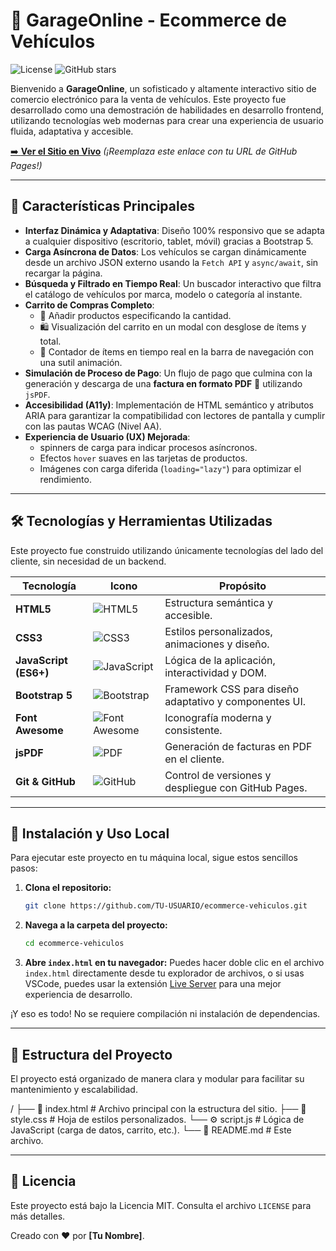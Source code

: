 # 🚗 GarageOnline - Ecommerce de Vehículos

![License](https://img.shields.io/badge/license-MIT-blue.svg) ![GitHub stars](https://img.shields.io/github/stars/TU-USUARIO/ecommerce-vehiculos?style=social)

Bienvenido a **GarageOnline**, un sofisticado y altamente interactivo sitio de comercio electrónico para la venta de vehículos. Este proyecto fue desarrollado como una demostración de habilidades en desarrollo frontend, utilizando tecnologías web modernas para crear una experiencia de usuario fluida, adaptativa y accesible.

[➡️ **Ver el Sitio en Vivo**](https://juancitopena.github.io/ecommerce_vehiculos/)  *(¡Reemplaza este enlace con tu URL de GitHub Pages!)*

---

## 🌟 Características Principales

-   **Interfaz Dinámica y Adaptativa**: Diseño 100% responsivo que se adapta a cualquier dispositivo (escritorio, tablet, móvil) gracias a Bootstrap 5.
-   **Carga Asíncrona de Datos**: Los vehículos se cargan dinámicamente desde un archivo JSON externo usando la `Fetch API` y `async/await`, sin recargar la página.
-   **Búsqueda y Filtrado en Tiempo Real**: Un buscador interactivo que filtra el catálogo de vehículos por marca, modelo o categoría al instante.
-   **Carrito de Compras Completo**:
    -   🛒 Añadir productos especificando la cantidad.
    -   🛍️ Visualización del carrito en un modal con desglose de ítems y total.
    -   🔢 Contador de ítems en tiempo real en la barra de navegación con una sutil animación.
-   **Simulación de Proceso de Pago**: Un flujo de pago que culmina con la generación y descarga de una **factura en formato PDF** 📄 utilizando `jsPDF`.
-   **Accesibilidad (A11y)**: Implementación de HTML semántico y atributos ARIA para garantizar la compatibilidad con lectores de pantalla y cumplir con las pautas WCAG (Nivel AA).
-   **Experiencia de Usuario (UX) Mejorada**:
    -    spinners de carga para indicar procesos asíncronos.
    -   Efectos `hover` suaves en las tarjetas de productos.
    -   Imágenes con carga diferida (`loading="lazy"`) para optimizar el rendimiento.

---

## 🛠️ Tecnologías y Herramientas Utilizadas

Este proyecto fue construido utilizando únicamente tecnologías del lado del cliente, sin necesidad de un backend.

| Tecnología           | Icono                                                                    | Propósito                                      |
| -------------------- | ------------------------------------------------------------------------ | ---------------------------------------------- |
| **HTML5**            | ![HTML5](https://img.shields.io/badge/html5-%23E34F26.svg?style=for-the-badge&logo=html5&logoColor=white) | Estructura semántica y accesible.              |
| **CSS3**             | ![CSS3](https://img.shields.io/badge/css3-%231572B6.svg?style=for-the-badge&logo=css3&logoColor=white) | Estilos personalizados, animaciones y diseño.  |
| **JavaScript (ES6+)**| ![JavaScript](https://img.shields.io/badge/javascript-%23323330.svg?style=for-the-badge&logo=javascript&logoColor=%23F7DF1E) | Lógica de la aplicación, interactividad y DOM. |
| **Bootstrap 5**      | ![Bootstrap](https://img.shields.io/badge/bootstrap-%238511FA.svg?style=for-the-badge&logo=bootstrap&logoColor=white) | Framework CSS para diseño adaptativo y componentes UI. |
| **Font Awesome**     | ![Font Awesome](https://img.shields.io/badge/Font%20Awesome-528DD7?style=for-the-badge&logo=fontawesome&logoColor=white) | Iconografía moderna y consistente.             |
| **jsPDF**            | ![PDF](https://img.shields.io/badge/jsPDF-library-red?style=for-the-badge) | Generación de facturas en PDF en el cliente.   |
| **Git & GitHub**     | ![GitHub](https://img.shields.io/badge/github-%23121011.svg?style=for-the-badge&logo=github&logoColor=white) | Control de versiones y despliegue con GitHub Pages. |

---

## 🚀 Instalación y Uso Local

Para ejecutar este proyecto en tu máquina local, sigue estos sencillos pasos:

1.  **Clona el repositorio:**
    ```bash
    git clone https://github.com/TU-USUARIO/ecommerce-vehiculos.git
    ```

2.  **Navega a la carpeta del proyecto:**
    ```bash
    cd ecommerce-vehiculos
    ```

3.  **Abre `index.html` en tu navegador:**
    Puedes hacer doble clic en el archivo `index.html` directamente desde tu explorador de archivos, o si usas VSCode, puedes usar la extensión [Live Server](https://marketplace.visualstudio.com/items?itemName=ritwickdey.LiveServer) para una mejor experiencia de desarrollo.

¡Y eso es todo! No se requiere compilación ni instalación de dependencias.

---

## 📂 Estructura del Proyecto

El proyecto está organizado de manera clara y modular para facilitar su mantenimiento y escalabilidad.

/
├── 📄 index.html # Archivo principal con la estructura del sitio.
├── 🎨 style.css # Hoja de estilos personalizados.
└── ⚙️ script.js # Lógica de JavaScript (carga de datos, carrito, etc.).
└── 📖 README.md # Este archivo.

---

## 📝 Licencia

Este proyecto está bajo la Licencia MIT. Consulta el archivo `LICENSE` para más detalles.

Creado con ❤️ por **[Tu Nombre]**.
